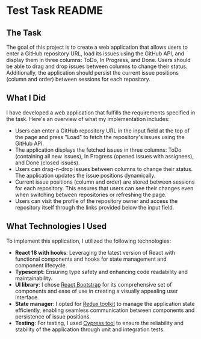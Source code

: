 # Test Task README

## The Task
The goal of this project is to create a web application that allows users to enter a GitHub repository URL, load its issues using the GitHub API, and display them in three columns: ToDo, In Progress, and Done. Users should be able to drag and drop issues between columns to change their status. Additionally, the application should persist the current issue positions (column and order) between sessions for each repository.

## What I Did
I have developed a web application that fulfills the requirements specified in the task. Here's an overview of what my implementation includes:

- Users can enter a GitHub repository URL in the input field at the top of the page and press "Load" to fetch the repository's issues using the GitHub API.
- The application displays the fetched issues in three columns: ToDo (containing all new issues), In Progress (opened issues with assignees), and Done (closed issues).
- Users can drag-n-drop issues between columns to change their status. The application updates the issue positions dynamically.
- Current issue positions (column and order) are stored between sessions for each repository. This ensures that users can see their changes even when switching between repositories or refreshing the page.
- Users can visit the profile of the repository owner and access the repository itself through the links provided below the input field.

## What Technologies I Used
To implement this application, I utilized the following technologies:

- **React 18 with hooks**: Leveraging the latest version of React with functional components and hooks for state management and component lifecycle.
- **Typescript**: Ensuring type safety and enhancing code readability and maintainability.
- **UI library**: I chose [React Bootstrap](https://react-bootstrap.netlify.app) for its comprehensive set of components and ease of use in creating a visually appealing user interface.
- **State manager**: I opted for [Redux toolkit](https://redux-toolkit.js.org) to manage the application state efficiently, enabling seamless communication between components and persistence of issue positions.
- **Testing**: For testing, I used [Cypress tool](https://www.cypress.io) to ensure the reliability and stability of the application through unit and integration tests.
